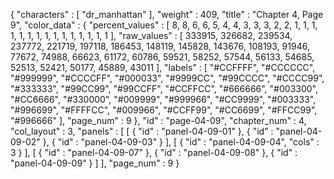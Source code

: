{
  "characters" : [
    "dr_manhattan"
  ],
  "weight" : 409,
  "title" : "Chapter 4, Page 9",
  "color_data" : {
    "percent_values" : [
      8,
      8,
      6,
      6,
      5,
      4,
      4,
      3,
      3,
      3,
      2,
      2,
      1,
      1,
      1,
      1,
      1,
      1,
      1,
      1,
      1,
      1,
      1,
      1,
      1,
      1,
      1
    ],
    "raw_values" : [
      333915,
      326682,
      239534,
      237772,
      221719,
      197118,
      186453,
      148119,
      145828,
      143676,
      108193,
      91946,
      77672,
      74988,
      66623,
      61172,
      60786,
      59521,
      58252,
      57544,
      56133,
      54685,
      52513,
      52421,
      50177,
      45889,
      43011
    ],
    "labels" : [
      "#CCFFFF",
      "#CCCCCC",
      "#999999",
      "#CCCCFF",
      "#000033",
      "#9999CC",
      "#99CCCC",
      "#CCCC99",
      "#333333",
      "#99CC99",
      "#99CCFF",
      "#CCFFCC",
      "#666666",
      "#003300",
      "#CC6666",
      "#330000",
      "#009999",
      "#999966",
      "#CC9999",
      "#003333",
      "#996699",
      "#FFFFCC",
      "#009966",
      "#CCFF99",
      "#CC6699",
      "#FFCC99",
      "#996666"
    ],
    "page_num" : 9
  },
  "id" : "page-04-09",
  "chapter_num" : 4,
  "col_layout" : 3,
  "panels" : [
    [
      {
        "id" : "panel-04-09-01"
      },
      {
        "id" : "panel-04-09-02"
      },
      {
        "id" : "panel-04-09-03"
      }
    ],
    [
      {
        "id" : "panel-04-09-04",
        "cols" : 3
      }
    ],
    [
      {
        "id" : "panel-04-09-07"
      },
      {
        "id" : "panel-04-09-08"
      },
      {
        "id" : "panel-04-09-09"
      }
    ]
  ],
  "page_num" : 9
}
